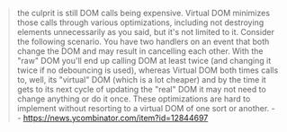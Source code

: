 > the culprit is still DOM calls being expensive. Virtual DOM minimizes those calls through various optimizations, including not destroying elements unnecessarily as you said, but it's not limited to it.
Consider the following scenario. You have two handlers on an event that both change the DOM and may result in cancelling each other. With the "raw" DOM you'll end up calling DOM at least twice (and changing it twice if no debouncing is used), whereas Virtual DOM both times calls to, well, its "virtual" DOM (which is a lot cheaper) and by the time it gets to its next cycle of updating the "real" DOM it may not need to change anything or do it once. These optimizations are hard to implement without resorting to a virtual DOM of one sort or another.
> -- https://news.ycombinator.com/item?id=12844697
